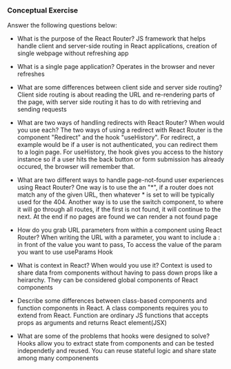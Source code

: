 ### Conceptual Exercise

Answer the following questions below:

- What is the purpose of the React Router?
  JS framework that helps handle client and server-side routing in React applications, creation of single webpage without refreshing app
- What is a single page application?
  Operates in the browser and never refreshes
- What are some differences between client side and server side routing?
  Client side routing is about reading the URL and re-rendering parts of the page, with server side routing it has to do with retrieving and sending requests
- What are two ways of handling redirects with React Router? When would you use each?
  The two ways of using a redirect with React Router is the component "Redirect" and the hook "useHistory". For redirect, a example would be if a user is not authenticated, you can redirect them to a login page. For useHistory, the hook gives you access to the history instance so if a user hits the back button or form submission has already occured, the browser will remember that.

- What are two different ways to handle page-not-found user experiences using React Router?
  One way is to use the an "*", if a router does not match any of the given URL, then whatever * is set to will be typically used for the 404. 
  Another way is to use the switch component, to where it will go through all routes, if the first is not found, it will continue to the next. At the end if no pages are found we can render a not found page

- How do you grab URL parameters from within a component using React Router?
  When writing the URL with a parameter, you want to include a : in front of the value you want to pass, To access the value of the param you want to use useParams Hook 

- What is context in React? When would you use it?
  Context is used to share data from components without having to pass down props like a heirarchy. They can be considered global components of React components
- Describe some differences between class-based components and function
  components in React.
  A class components requires you to extend from React. Function are ordinary JS functions that accepts props as arguments and returns React element(JSX)

- What are some of the problems that hooks were designed to solve?
  Hooks allow you to extract state from components and can be tested independetly and reused. You can reuse stateful logic and share state among many componenents
